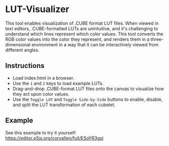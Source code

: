 # LUT-Visualizer

This tool enables visualization of .CUBE format LUT files. When viewed in text editors, .CUBE-formatted LUTs are unintuitive, and it's challenging to understand which lines represent which color values. This tool converts the RGB color values into the color they represent, and renders them in a three-dimensional environment in a way that it can be interactively viewed from different angles.

## Instructions

* Load index.html in a browser.
* Use the `1` and `2` keys to load example LUTs.
* Drag-and-drop .CUBE-format LUT files onto the canvas to visualize how they act upon color values.
* Use the `Toggle LUT` and `Toggle Side-by-Side` buttons to enable, disable, and split the LUT transformation of each cubelet.

## Example

See this example to try it yourself: https://editor.p5js.org/coryallen/full/ESoYR3gsj
